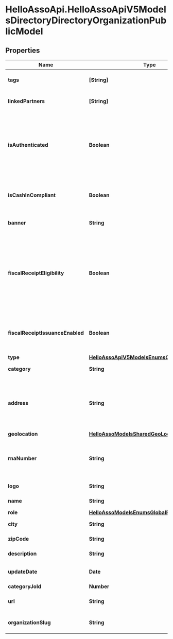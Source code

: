 # HelloAssoApi.HelloAssoApiV5ModelsDirectoryDirectoryOrganizationPublicModel

## Properties

Name | Type | Description | Notes
------------ | ------------- | ------------- | -------------
**tags** | **[String]** | The public tags of the organization | [optional] 
**linkedPartners** | **[String]** | Partners linked to this organization | [optional] 
**isAuthenticated** | **Boolean** | The organization is authenticated. Property returned only when asked by an organization admin. | [optional] 
**isCashInCompliant** | **Boolean** | If transaction can be init on the organization or not. | [optional] 
**banner** | **String** | The organization banner | [optional] 
**fiscalReceiptEligibility** | **Boolean** | The organism can issue fiscal receipts (type ok and has not deactivated it)  Must configure it and be authenticated to become enabled | [optional] 
**fiscalReceiptIssuanceEnabled** | **Boolean** | The organism is eligible, has set up his options, and is authenticated. | [optional] 
**type** | [**HelloAssoApiV5ModelsEnumsOrganizationType**](HelloAssoApiV5ModelsEnumsOrganizationType.md) |  | [optional] 
**category** | **String** | Organization category label | [optional] 
**address** | **String** | Organization Address (for authorized applications or if authorized by the organization) | [optional] 
**geolocation** | [**HelloAssoModelsSharedGeoLocation**](HelloAssoModelsSharedGeoLocation.md) |  | [optional] 
**rnaNumber** | **String** | Unique identifier assigned when creating the association | [optional] 
**logo** | **String** | Logo of organization | [optional] 
**name** | **String** | Name of organization | [optional] 
**role** | [**HelloAssoModelsEnumsGlobalRole**](HelloAssoModelsEnumsGlobalRole.md) |  | [optional] 
**city** | **String** | Organization city | [optional] 
**zipCode** | **String** | Organization zip code | [optional] 
**description** | **String** | Organization description | [optional] 
**updateDate** | **Date** | Last update date of the organization | [optional] 
**categoryJoId** | **Number** |  | [optional] 
**url** | **String** | The organization url | [optional] 
**organizationSlug** | **String** | The organization slug | [optional] 


